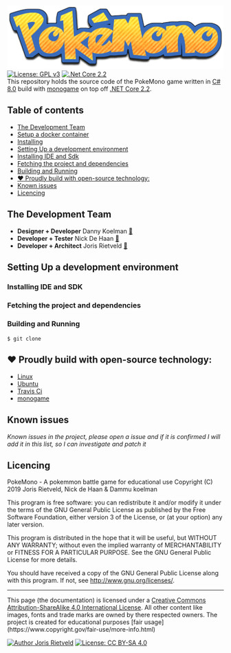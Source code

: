 ![PokeMono logo](Resources/logo_striped.png)
<br>
[![License: GPL v3](https://img.shields.io/badge/License-GPL%20v3-blue.svg)](LICENCE)
[![.Net Core 2.2](https://img.shields.io/badge/.NET%20Core%202.2%0A-blue.svg)](https://dotnet.microsoft.com/download)
<br>
This repository holds the source code of the PokeMono game written in [C# 8.0](https://dotnet.microsoft.com/languages) build 
with [monogame](https://github.com/MonoGame/MonoGame) on top off [.NET Core 2.2](https://dotnet.microsoft.com/download/dotnet-core).

[TOC]: # "Table of contents"

## Table of contents
- [The Development Team](#the-development-team)
- [Setup a docker container](#setup-a-docker-container)
- [Installing](#installing)
- [Setting Up a development environment](#Setting-Up-a-development-environment)
- [Installing IDE and Sdk](#Installing-IDE-and-Sdk)
- [Fetching the project and dependencies](#Fetching-the-project-and-dependencies)
- [Building and Running](#Building-and-Running)
- [:heart: Proudly build with open-source technology:](#proudly-build-with-open-source-technology)
- [Known issues](#known-issues)
- [Licencing](#licencing)


## The Development Team ##
  - **Designer + Developer** Danny Koelman [:email:]()
  - **Developer + Tester** Nick De Haan [:email:]()
  - **Developer + Architect** Joris Rietveld [:email:](mailto:jorisrietveld@gmail.com)


## Setting Up a development environment ##


### Installing IDE and SDK

### Fetching the project and dependencies

### Building and Running
```console
$ git clone
```

## :heart: Proudly build with open-source technology: ##
- [Linux](https://www.linux.com/)
- [Ubuntu](https://www.ubuntu.com/)
- [Travis Ci](https://travis-ci.org/)
- [monogame](http://www.monogame.net/)


## Known issues
_Known issues in the project, please open a issue and if it is confirmed I will add it
in this list, so I can investigate and patch it_


## Licencing
PokeMono - A pokemmon battle game for educational use
Copyright (C) 2019 Joris Rietveld, Nick de Haan & Dammu koelman

This program is free software: you can redistribute it and/or modify
it under the terms of the GNU General Public License as published by
the Free Software Foundation, either version 3 of the License, or
(at your option) any later version.

This program is distributed in the hope that it will be useful,
but WITHOUT ANY WARRANTY; without even the implied warranty of
MERCHANTABILITY or FITNESS FOR A PARTICULAR PURPOSE.  See the
GNU General Public License for more details.

You should have received a copy of the GNU General Public License
along with this program.  If not, see <http://www.gnu.org/licenses/>.


<hr>
This page (the documentation) is licensed under a <a rel="license" href="http://creativecommons.org/licenses/by-sa/4.0/">Creative Commons Attribution-ShareAlike 4.0 International License</a>.
All other content like images, fonts and trade marks are owned by there respected owners. The project is created for educational purposes [fair usage](https://www.copyright.gov/fair-use/more-info.html)  

[![Author Joris Rietveld](https://img.shields.io/badge/Author-Joris%20Rietveld-blue.svg)](https://github.com/jorisrietveld)
[![License: CC BY-SA 4.0](https://img.shields.io/badge/License-CC%20BY--SA%204.0-lightgrey.svg)](https://creativecommons.org/licenses/by-sa/4.0/)
